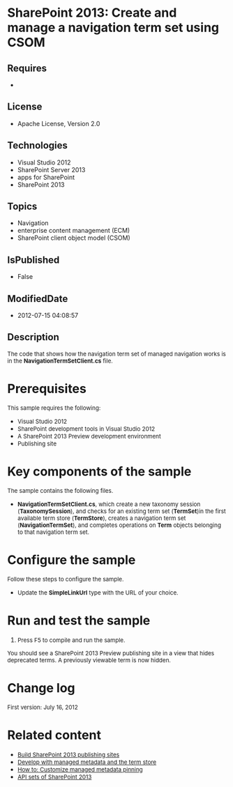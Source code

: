 # SharePoint 2013: Create and manage a navigation term set using CSOM
## Requires
* 
## License
* Apache License, Version 2.0
## Technologies
* Visual Studio 2012
* SharePoint Server 2013
* apps for SharePoint
* SharePoint 2013
## Topics
* Navigation
* enterprise content management (ECM)
* SharePoint client object model (CSOM)
## IsPublished
* False
## ModifiedDate
* 2012-07-15 04:08:57
## Description

<p><span style="font-size:small">The code that shows how the navigation term set of managed navigation works is in the
<strong>NavigationTermSetClient.cs</strong> file.</span></p>
<h1>Prerequisites</h1>
<p><span style="font-size:small">This sample requires the following:</span></p>
<ul>
<li><span style="font-size:small">Visual Studio 2012</span> </li><li><span style="font-size:small">SharePoint development tools in Visual Studio 2012</span>
</li><li><span style="font-size:small">A SharePoint 2013 Preview development environment</span>
</li><li><span style="font-size:small">Publishing site</span> </li></ul>
<h1>Key components of the sample</h1>
<p><span style="font-size:small">The sample contains the following files.</span></p>
<ul>
<li><span style="font-size:small"><strong>NavigationTermSetClient.cs</strong>, which create a new taxonomy session (<strong>TaxonomySession</strong>), and checks for an existing term set (<strong>TermSet</strong>)in the first available term store (<strong>TermStore</strong>),
 creates a navigation term set (<strong>NavigationTermSet</strong>), and completes operations on
<strong>Term</strong> objects belonging to that navigation term set.&nbsp;</span>
</li></ul>
<h1>Configure the sample</h1>
<p><span style="font-size:small">Follow these steps to configure the sample.</span></p>
<ul>
<li><span style="font-size:small">Update the <strong>SimpleLinkUrl</strong> type with the URL of your choice.</span>
</li></ul>
<h1>Run and test the sample</h1>
<ol>
<li><span style="font-size:small">Press F5 to compile and run the sample.</span> </li></ol>
<p><span style="font-size:small">You should see a SharePoint 2013 Preview publishing site in a view that hides deprecated terms. A previously viewable term is now hidden.</span></p>
<h1>Change log</h1>
<p><span style="font-size:small">First version: July 16, 2012</span></p>
<h1>Related content</h1>
<ul>
<li><span style="font-size:small"><a href="http://technet.microsoft.com/library/3b372a63-7cdf-462a-abb4-750e611e967d.aspx">Build SharePoint 2013 publishing sites</a></span>
</li><li><span style="font-size:small"><a href="http://msdn.microsoft.com/en-us/library/46b5a79c-962f-4a07-8316-d5005eabd0e0">Develop with managed metadata and the term store</a></span>
</li><li><span style="font-size:small"><a href="http://msdn.microsoft.com/en-us/library/4a2811dc-25fd-4eb2-b0ab-1edded64c556">How to: Customize managed metadata pinning</a></span>
</li><li><span style="font-size:small"><a href="http://msdn.microsoft.com/en-us/library/f36645da-77c5-47f1-a2ca-13d4b62b320d">API sets of SharePoint 2013</a></span>
</li></ul>
